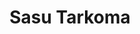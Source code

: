 ---
layout: team_member
identifier: sasu
title: Sasu Tarkoma
organization: uh
img: sasu.jpg
organization_full: University of Helsinki
role: Principal Investigator
bio_brief: |
  Professor Sasu Tarkoma is Dean of the Faculty of Science at the University of Helsinki and Professor of Computer Science.
  He is a Chairman of the Scientific Advisory Board for Finnish Defence (MATINE). 
  He is a Fellow of IET and EAI, and Senior Member of IEEE and ACM. 
  His research interests are Internet technology, distributed systems, data analytics, and mobile and ubiquitous computing. 
  His research has received several Best Paper awards and mentions, for example, at IEEE PerCom, ACM CCR, and ACM OSR. 
bio_full : None
---